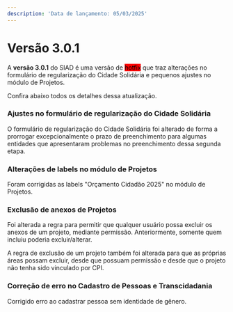```yaml
---
description: 'Data de lançamento: 05/03/2025'
---
```


# Versão 3.0.1

A **versão 3.0.1** do SIAD é uma versão de <mark style="background-color:red;">hotfix</mark> que traz alterações no formulário de regularização do Cidade Solidária e pequenos ajustes no módulo de Projetos.

Confira abaixo todos os detalhes dessa atualização.

### Ajustes no formulário de regularização do Cidade Solidária

O formulário de regularização do Cidade Solidária foi alterado de forma a prorrogar excepcionalmente o prazo de preenchimento para algumas entidades que apresentaram problemas no preenchimento dessa segunda etapa.

### Alterações de labels no módulo de Projetos

Foram corrigidas as labels "Orçamento Cidadão 2025" no módulo de Projetos.

### Exclusão de anexos de Projetos

Foi alterada a regra para permitir que qualquer usuário possa excluir os anexos de um projeto, mediante permissão. Anteriormente, somente quem incluiu poderia excluir/alterar.

A regra de exclusão de um projeto também foi alterada para que as próprias áreas possam excluir, desde que possuam permissão e desde que o projeto não tenha sido vinculado por CPI.

### Correção de erro no Cadastro de Pessoas e Transcidadania

Corrigido erro ao cadastrar pessoa sem identidade de gênero.
